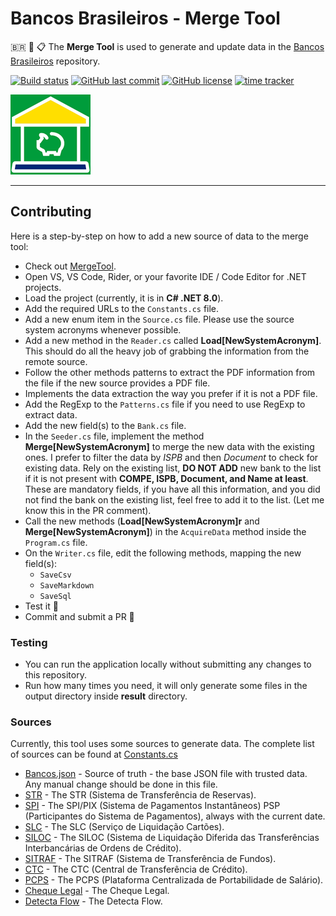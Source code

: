 # Bancos Brasileiros - Merge Tool

🇧🇷 🏦 📋 The **Merge Tool** is used to generate and update data in the [Bancos Brasileiros](https://github.com/guibranco/BancosBrasileiros/) repository.

[![Build status](https://ci.appveyor.com/api/projects/status/f9sx7ux82epp8bd6?svg=true)](https://ci.appveyor.com/project/guibranco/bancosbrasileiros-MergeTool)
[![GitHub last commit](https://img.shields.io/github/last-commit/guibranco/BancosBrasileiros-MergeTool)](https://wakatime.com/badge/github/guibranco/BancosBrasileiros-MergeTool)
[![GitHub license](https://img.shields.io/github/license/guibranco/BancosBrasileiros-MergeTool)](https://wakatime.com/badge/github/guibranco/BancosBrasileiros-MergeTool)
[![time tracker](https://wakatime.com/badge/github/guibranco/BancosBrasileiros-MergeTool.svg)](https://wakatime.com/badge/github/guibranco/BancosBrasileiros-MergeTool)

![Bancos Brasileiros logo](https://raw.githubusercontent.com/guibranco/BancosBrasileiros-MergeTool/main/logo.png)

---

## Contributing

Here is a step-by-step on how to add a new source of data to the merge tool:

-  Check out [MergeTool](https://github.com/guibranco/BancosBrasileiros-MergeTool).
-  Open VS, VS Code, Rider, or your favorite IDE / Code Editor for .NET projects.
-  Load the project (currently, it is in **C# .NET 8.0**).
-  Add the required URLs to the `Constants.cs` file.
-  Add a new enum item in the `Source.cs` file. Please use the source system acronyms whenever possible.
-  Add a new method in the `Reader.cs` called **Load\[NewSystemAcronym]**. This should do all the heavy job of grabbing the information from the remote source.
-  Follow the other methods patterns to extract the PDF information from the file if the new source provides a PDF file.
-  Implements the data extraction the way you prefer if it is not a PDF file.
-  Add the RegExp to the `Patterns.cs` file if you need to use RegExp to extract data.
-  Add the new field(s) to the `Bank.cs` file.
-  In the `Seeder.cs` file, implement the method **Merge\[NewSystemAcronym]** to merge the new data with the existing ones. I prefer to filter the data by *ISPB* and then *Document* to check for existing data. Rely on the existing list, **DO NOT ADD** new bank to the list if it is not present with **COMPE, ISPB, Document, and Name at least**. These are mandatory fields, if you have all this information, and you did not find the bank on the existing list, feel free to add it to the list. (Let me know this in the PR comment).
- Call the new methods (**Load\[NewSystemAcronym]r** and **Merge\[NewSystemAcronym]**) in the `AcquireData` method inside the `Program.cs` file.
-  On the `Writer.cs` file, edit the following methods, mapping the new field(s):
   -  `SaveCsv`
   -  `SaveMarkdown`
   -  `SaveSql`
 -  Test it 🧪 
 -  Commit and submit a PR 🎉

### Testing

-  You can run the application locally without submitting any changes to this repository.
-  Run how many times you need, it will only generate some files in the output directory inside **result** directory.

### Sources

Currently, this tool uses some sources to generate data. The complete list of sources can be found at [Constants.cs](https://github.com/guibranco/BancosBrasileiros-MergeTool/blob/main/BancosBrasileiros.MergeTool/Helpers/Constants.cs)

- [Bancos.json](https://github.com/guibranco/BancosBrasileiros/blob/main/data/bancos.json) - Source of truth - the base JSON file with trusted data. Any manual change should be done in this file.
- [STR](https://www.bcb.gov.br/content/estabilidadefinanceira/str1/ParticipantesSTR.csv) - The STR (Sistema de Transferência de Reservas).
- [SPI](https://www.bcb.gov.br/content/estabilidadefinanceira/spi/participantes-spi-20240101.csv) - The SPI/PIX (Sistema de Pagamentos Instantâneos) PSP (Participantes do Sistema de Pagamentos), always with the current date.
- [SLC](https://www2.nuclea.com.br/Monitoramento/Participantes_Homologados.pdf) - The SLC (Serviço de Liquidação Cartões).
- [SILOC](https://www2.nuclea.com.br/Monitoramento/SILOC.pdf) - The SILOC (Sistema de Liquidação Diferida das Transferências Interbancárias de Ordens de Crédito).
- [SITRAF](https://www2.nuclea.com.br/Monitoramento/Rela%C3%A7%C3%A3o%20de%20Clientes%20SITRAF.pdf) - The SITRAF (Sistema de Transferência de Fundos).
- [CTC](https://www2.nuclea.com.br/SAP/CTC.pdf) - The CTC (Central de Transferência de Crédito).
- [PCPS](https://www2.nuclea.com.br/SAP/Rela%C3%A7%C3%A3o%20de%20Participantes%20PCPS.pdf) - The PCPS (Plataforma Centralizada de Portabilidade de Salário).
- [Cheque Legal](https://www2.nuclea.com.br/SAP/Rela%C3%A7%C3%A3o%20de%20Participantes%20CQL.pdf) - The Cheque Legal.
- [Detecta Flow](https://www2.nuclea.com.br/SAP/Rela%C3%A7%C3%A3o%20de%20Participantes%20-%20Detecta%20Flow.pdf) - The Detecta Flow.
